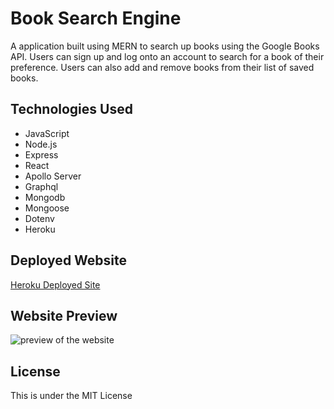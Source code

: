 # Book Search Engine
A application built using MERN to search up books using the Google Books API. Users can sign up and log onto an account to search for a book of their preference. Users can also add and remove books from their list of saved books.

## Technologies Used
* JavaScript
* Node.js
* Express
* React
* Apollo Server
* Graphql
* Mongodb
* Mongoose
* Dotenv
* Heroku

## Deployed Website
[Heroku Deployed Site]()

## Website Preview
![preview of the website]()

## License
This is under the MIT License